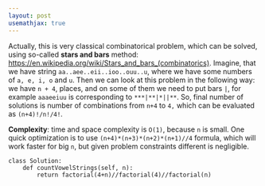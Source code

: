 ```yaml
---
layout: post
usemathjax: true
---
```


Actually, this is very classical combinatorical problem, which can be solved, using so-called **stars and bars** method: https://en.wikipedia.org/wiki/Stars_and_bars_(combinatorics). Imagine, that we have string `aa..aee..eii..ioo..ouu..u`, where we have some numbers of `a, e, i, o` and `u`. Then we can look at this problem in the following way: we have `n + 4`, places, and on some of them we need to put bars `|`, for example `aaaeeiuu` is corresponding to `***|**|*||**`. So, final number of solutions is number of combinations from `n+4` to `4,` which can be evaluated as `(n+4)!/n!/4!`.

**Complexity**: time and space complexity is `O(1)`, because `n` is small. One quick optimization is to use `(n+4)*(n+3)*(n+2)*(n+1)//4` formula, which will work faster for big `n`, but given problem constraints different is negligible.

```
class Solution:
    def countVowelStrings(self, n):
        return factorial(4+n)//factorial(4)//factorial(n)
```